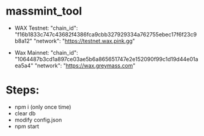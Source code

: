 # massmint_tool

- WAX Testnet:
  "chain_id": "f16b1833c747c43682f4386fca9cbb327929334a762755ebec17f6f23c9b8a12"
  "network": "https://testnet.wax.pink.gg"

- Wax Mainnet:
  "chain_id": "1064487b3cd1a897ce03ae5b6a865651747e2e152090f99c1d19d44e01aea5a4"
  "network": "https://wax.greymass.com"

# Steps:

- npm i (only once time)
- clear db
- modify config.json
- npm start
